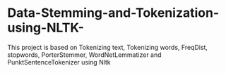 # Data-Stemming-and-Tokenization-using-NLTK-
This project is based on Tokenizing text, Tokenizing words, FreqDist, stopwords, PorterStemmer, WordNetLemmatizer and PunktSentenceTokenizer using Nltk
